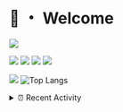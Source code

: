 # 👋 ・ Welcome
![](https://komarev.com/ghpvc/?username=Lorenzo0111)

![](https://img.shields.io/badge/Java-ED8B00?style=for-the-badge&logo=java&logoColor=white)
![](https://img.shields.io/badge/JavaScript-323330?style=for-the-badge&logo=javascript&logoColor=F7DF1E)
![](https://img.shields.io/badge/Node.js-339933?style=for-the-badge&logo=nodedotjs&logoColor=white)
![](https://img.shields.io/badge/React-20232A?style=for-the-badge&logo=react&logoColor=61DAFB)

[![](https://github-readme-stats.vercel.app/api?username=Lorenzo0111&show_icons=true&count_private=true)](https://github.com/Lorenzo0111)
![Top Langs](https://github-readme-stats.vercel.app/api/top-langs/?username=Lorenzo0111&layout=compact)

<details>
<summary>⏰ Recent Activity</summary>

<!--RECENT_ACTIVITY:start-->
1. ![issueOpened] **Issue opened:** [TriumphTeam/triumph-gui#48](https://github.com/TriumphTeam/triumph-gui/issues/48)
2. ![prMerged] **Pull request merged:** [harry0198/InfoHeads#56](https://github.com/harry0198/InfoHeads/pull/56)
3. ![prMerged] **Pull request merged:** [harry0198/InfoHeads#54](https://github.com/harry0198/InfoHeads/pull/54)
4. ![prMerged] **Pull request merged:** [harry0198/InfoHeads#53](https://github.com/harry0198/InfoHeads/pull/53)
5. ![prMerged] **Pull request merged:** [Lorenzo0111/RocketPlaceholders#54](https://github.com/Lorenzo0111/RocketPlaceholders/pull/54)
6. ![prMerged] **Pull request merged:** [Lorenzo0111/RocketPlaceholders#57](https://github.com/Lorenzo0111/RocketPlaceholders/pull/57)
7. ![prMerged] **Pull request merged:** [RocketPluginsMC/RocketPlaceholdersAPI-Cookbook#10](https://github.com/RocketPluginsMC/RocketPlaceholdersAPI-Cookbook/pull/10)
8. ![prMerged] **Pull request merged:** [ZombieStriker/QualityArmoryVehicles2#80](https://github.com/ZombieStriker/QualityArmoryVehicles2/pull/80)
9. ![prMerged] **Pull request merged:** [RocketPluginsMC/RocketPlaceholdersAPI-Cookbook#9](https://github.com/RocketPluginsMC/RocketPlaceholdersAPI-Cookbook/pull/9)
10. ![prMerged] **Pull request merged:** [Lorenzo0111/NodeBin#43](https://github.com/Lorenzo0111/NodeBin/pull/43)
<!--RECENT_ACTIVITY:end-->


<!--RECENT_ACTIVITY:last_update-->
Last Updated: Sunday, December 26th, 2021, 12:18:01 PM
<!--RECENT_ACTIVITY:last_update_end-->
</details>

[issueOpened]: https://cdn.jsdelivr.net/gh/Readme-Workflows/Readme-Icons@main/icons/octicons/IssueOpenedOld.svg
[issueClosed]: https://cdn.jsdelivr.net/gh/Readme-Workflows/Readme-Icons@main/icons/octicons/IssueClosedOld.svg

[prOpened]: https://cdn.jsdelivr.net/gh/Readme-Workflows/Readme-Icons@main/icons/octicons/PullRequestOpened.svg
[prClosed]: https://cdn.jsdelivr.net/gh/Readme-Workflows/Readme-Icons@main/icons/octicons/PullRequestClosed.svg
[prMerged]: https://cdn.jsdelivr.net/gh/Readme-Workflows/Readme-Icons@main/icons/octicons/PullRequestMerged.svg

[comment]: https://cdn.jsdelivr.net/gh/Readme-Workflows/Readme-Icons@main/icons/octicons/Comment.svg

[changesRequested]: https://cdn.jsdelivr.net/gh/Readme-Workflows/Readme-Icons@main/icons/octicons/RequestedChanges.svg
[approved]: https://cdn.jsdelivr.net/gh/Readme-Workflows/Readme-Icons@main/icons/octicons/ApprovedChanges.svg

[repoCreated]: https://cdn.jsdelivr.net/gh/Readme-Workflows/Readme-Icons@main/icons/octicons/Repository.svg
[release]: https://cdn.jsdelivr.net/gh/Readme-Workflows/Readme-Icons@main/icons/octicons/Release.svg
[star]: https://cdn.jsdelivr.net/gh/Readme-Workflows/Readme-Icons@main/icons/octicons/StarredRepository.svg
[wiki]: https://cdn.jsdelivr.net/gh/Readme-Workflows/Readme-Icons@main/icons/octicons/Wiki.svg
[fork]: https://cdn.jsdelivr.net/gh/Readme-Workflows/Readme-Icons@main/icons/octicons/ForkedRepository.svg
[people]: https://cdn.jsdelivr.net/gh/Readme-Workflows/Readme-Icons@main/icons/octicons/People.svg
